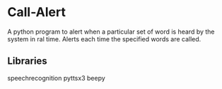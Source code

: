 # Call-Alert

A python program to alert when a particular set of word is heard by the system in ral time.
Alerts each time the specified words are called.

## Libraries
speechrecognition
pyttsx3
beepy
